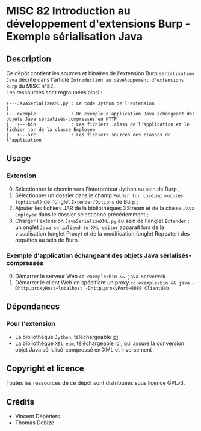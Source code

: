 MISC 82 Introduction au développement d'extensions Burp - Exemple sérialisation Java
==================================================================================

Description
-----------
Ce dépôt contient les sources et binaires de l'extension Burp `sérialisation Java` décrite dans l'article `Introduction au développement d'extensions Burp` du MISC n°82.  
Les ressources sont regroupées ainsi :
```
+---JavaSerializeXML.py	: Le code Jython de l'extension
|
+---exemple				: Un exemple d'application Java échangeant des objets Java sérialisés-compressés en HTTP
|   +---bin				: Les fichiers .class de l'application et le fichier jar de la classe Employee
|   +---src				: Les fichiers sources des classes de l'application
```


Usage
-----
### Extension
0. Sélectionner le chemin vers l'interpréteur Jython au sein de Burp ; 
1. Sélectionner un dossier dans le champ `Folder for loading modules (optional)` de l'onglet `Extender/Options` de Burp ;
2. Ajouter les fichiers JAR de la bibliothèques XStream et de la classe Java `Employee` dans le dossier sélectionné précédemment ;
3. Charger l'extension `JavaSerializeXML.py` au sein de l'onglet `Extender` : un onglet `Java serialized-to-XML editor` apparait lors de la visualisation (onglet Proxy) et de la modification (onglet Repeater) des requêtes au sein de Burp.

### Exemple d'application échangeant des objets Java sérialisés-compressés
0. Démarrer le serveur Web `cd exemple/bin && java ServerWeb`
1. Démarrer le client Web en spécifiant un proxy `cd exemple/bin && java -Dhttp.proxyHost=localhost -Dhttp.proxyPort=8080 ClientWeb`

Dépendances
-----------
### Pour l'extension
* La bibliothèque `Jython`, téléchargeable [ici](http://search.maven.org/remotecontent?filepath=org/python/jython-standalone/2.7.0/jython-standalone-2.7.0.jar)
* La bibliothèque `XStream`, téléchargeable [ici](https://nexus.codehaus.org/content/repositories/releases/com/thoughtworks/xstream/xstream/1.4.8/xstream-1.4.8.jar), qui assure la conversion objet Java sérialisé-compressé en XML et inversement


Copyright et licence
---------------------
Toutes les ressources de ce dépôt sont distribuées sous licence GPLv3.


Crédits
-------
* Vincent Dépériers
* Thomas Debize
